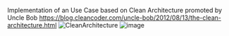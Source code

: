 Implementation of an Use Case based on Clean Architecture promoted by Uncle Bob
<a>https://blog.cleancoder.com/uncle-bob/2012/08/13/the-clean-architecture.html</a>
![CleanArchitecture](https://github.com/joaquintalice/Net20CleanArchitecture/assets/78387674/72a58fd1-1ce9-4a60-8e01-59b96cce02cb)
![image](https://github.com/joaquintalice/Net20CleanArchitecture/assets/78387674/9902526b-9469-4537-b899-e3a480f7d93f)
